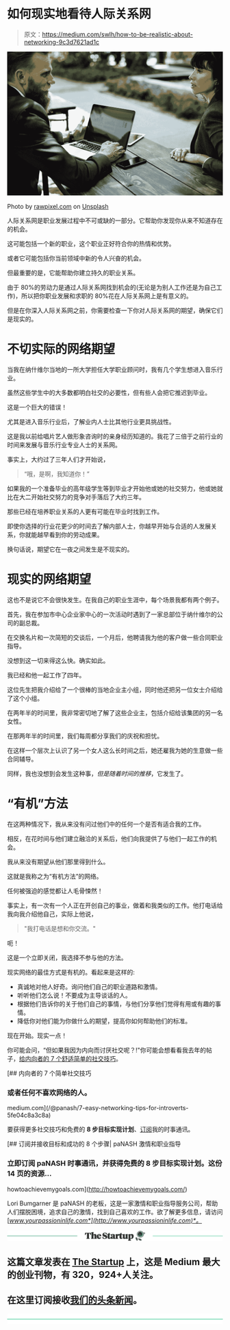 # 如何现实地看待人际关系网

> 原文：<https://medium.com/swlh/how-to-be-realistic-about-networking-9c3d7621ad1c>

![](img/c8695891901a1be79e0c7ec8dcddd095.png)

Photo by [rawpixel.com](https://unsplash.com/@rawpixel?utm_source=medium&utm_medium=referral) on [Unsplash](https://unsplash.com?utm_source=medium&utm_medium=referral)

人际关系网是职业发展过程中不可或缺的一部分。它帮助你发现你从来不知道存在的机会。

这可能包括一个新的职业，这个职业正好符合你的热情和优势。

或者它可能包括你当前领域中新的令人兴奋的机会。

但最重要的是，它能帮助你建立持久的职业关系。

由于 80%的劳动力是通过人际关系网找到机会的(无论是为别人工作还是为自己工作)，所以把你职业发展和求职的 80%花在人际关系网上是有意义的。

但是在你深入人际关系网之前，你需要检查一下你对人际关系网的期望，确保它们是现实的。

# 不切实际的网络期望

当我在纳什维尔当地的一所大学担任大学职业顾问时，我有几个学生想进入音乐行业。

虽然这些学生中的大多数都明白社交的必要性，但有些人会把它推迟到毕业。

这是一个巨大的错误！

尤其是进入音乐行业后，了解业内人士比其他行业更具挑战性。

这是我以前给唱片艺人做形象咨询时的亲身经历知道的。我花了三倍于之前行业的时间来发展与音乐行业专业人士的关系网。

事实上，大约过了三年人们才开始说，

> “哦，是啊，我知道你！”

如果我的一个准备毕业的高年级学生等到毕业才开始他或她的社交努力，他或她就比在大二开始社交努力的竞争对手落后了大约三年。

那些已经在培养职业关系的人更有可能在毕业时找到工作。

即使你选择的行业花更少的时间去了解内部人士，你越早开始与合适的人发展关系，你就能越早看到你的劳动成果。

换句话说，期望它在一夜之间发生是不现实的。

# 现实的网络期望

这也不是说它不会很快发生。在我自己的职业生涯中，每个场景我都有两个例子。

首先，我在参加市中心企业家中心的一次活动时遇到了一家总部位于纳什维尔的公司的副总裁。

在交换名片和一次简短的交谈后，一个月后，他聘请我为他的客户做一些合同职业指导。

没想到这一切来得这么快。确实如此。

我已经和他一起工作了四年。

这位先生把我介绍给了一个很棒的当地企业主小组，同时他还把另一位女士介绍给了这个小组。

在两年半的时间里，我非常密切地了解了这些企业主，包括介绍给该集团的另一名女性。

在那两年半的时间里，我们每周都分享我们的庆祝和担忧。

在这样一个层次上认识了另一个女人这么长时间之后，她还雇我为她的生意做一些合同辅导。

同样，我也没想到会发生这种事，*但是随着时间的推移*，它发生了。

# “有机”方法

在这两种情况下，我从来没有问过他们中的任何一个是否有适合我的工作。

相反，在花时间与他们建立融洽的关系后，他们向我提供了与他们一起工作的机会。

我从来没有期望从他们那里得到什么。

这就是我称之为“有机方法”的网络。

任何被强迫的感觉都让人毛骨悚然！

事实上，有一次有一个人正在开创自己的事业，做着和我类似的工作。他打电话给我向我介绍他自己，实际上他说，

> "我打电话是想和你交流。"

呃！

这是一个立即关闭，我选择不参与他的方法。

现实网络的最佳方式是有机的。看起来是这样的:

*   真诚地对他人好奇。询问他们自己的职业道路和激情。
*   听听他们怎么说！不要成为主导谈话的人。
*   根据他们告诉你的关于他们自己的事情，与他们分享他们觉得有用或有趣的事情。
*   降低你对他们能为你做什么的期望，提高你如何帮助他们的标准。

现在开始。现实一点！

你可能会问，“但如果我因为内向而讨厌社交呢？!"你可能会想看看我去年的帖子，[给内向者的 7 个舒适简单的社交技巧](/@panash/7-easy-networking-tips-for-introverts-5fe04c8a3c8a)。

[](/@panash/7-easy-networking-tips-for-introverts-5fe04c8a3c8a) [## 内向者的 7 个简单社交技巧

### 或者任何不喜欢网络的人。

medium.com](/@panash/7-easy-networking-tips-for-introverts-5fe04c8a3c8a) 

要获得更多社交技巧和免费的 **8 步目标实现计划**、[订阅](http://howtoachievemygoals.com/)我的时事通讯。

[](http://howtoachievemygoals.com/) [## 订阅并接收目标和成功的 8 个步骤| paNASH 激情和职业指导

### 立即订阅 paNASH 时事通讯，并获得免费的 8 步目标实现计划。这份 14 页的资源…

howtoachievemygoals.com](http://howtoachievemygoals.com/) 

Lori Bumgarner 是 paNASH 的老板，这是一家激情和职业指导服务公司，帮助人们摆脱困境，追求自己的激情，找到自己喜欢的工作。欲了解更多信息，请访问[*www.yourpassioninlife.com*](http://www.yourpassioninlife.com)*。*

[![](img/308a8d84fb9b2fab43d66c117fcc4bb4.png)](https://medium.com/swlh)

## 这篇文章发表在 [The Startup](https://medium.com/swlh) 上，这是 Medium 最大的创业刊物，有 320，924+人关注。

## 在这里订阅接收[我们的头条新闻](http://growthsupply.com/the-startup-newsletter/)。

[![](img/b0164736ea17a63403e660de5dedf91a.png)](https://medium.com/swlh)
